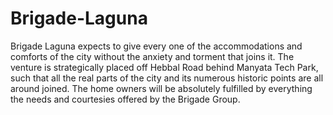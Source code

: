 # Brigade-Laguna
Brigade Laguna expects to give every one of the accommodations and comforts of the city without the anxiety and torment that joins it. The   venture is strategically placed off Hebbal Road behind Manyata Tech Park, such that all the real parts of the city and its numerous historic   points are all around joined. The home owners will be absolutely fulfilled by everything the needs and courtesies offered by the Brigade Group.
